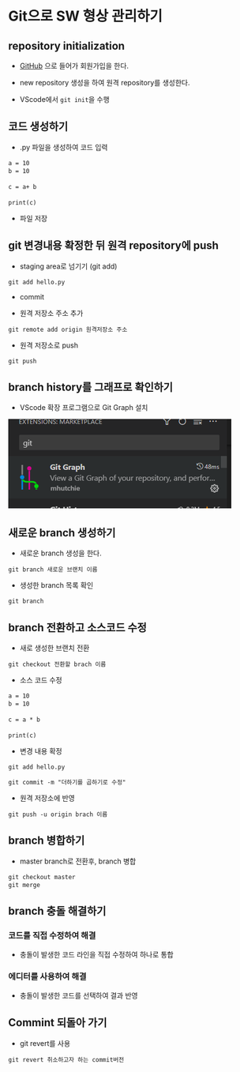 # Git으로 SW 형상 관리하기

## repository initialization

-   [GitHub](https://github.com/) 으로 들어가 회원가입을 한다.

- new repository 생성을 하여 원격 repository를 생성한다. 

- VScode에서 `git init`을 수행


## 코드 생성하기

- .py  파일을 생성하여 코드 입력

```
a = 10
b = 10

c = a+ b

print(c)

```

- 파일 저장


## git 변경내용 확정한 뒤 원격 repository에 push

- staging area로 넘기기 (git add)

```
git add hello.py
```


- commit

- 원격 저장소 주소 추가 

```
git remote add origin 원격저장소 주소
```

- 원격 저장소로 push

```
git push
```

## branch history를 그래프로 확인하기

- VScode 확장 프로그램으로 Git Graph 설치

![1](./images/1.png)


## 새로운 branch 생성하기

- 새로운 branch 생성을 한다.

```
git branch 새로운 브랜치 이름
```

- 생성한 branch 목록 확인

```
git branch
```


## branch 전환하고 소스코드 수정

- 새로 생성한 브랜치 전환

```
git checkout 전환할 brach 이름
```

- 소스 코드 수정

```
a = 10
b = 10

c = a * b

print(c)
```

- 변경 내용 확정

```
git add hello.py
```

```
git commit -m "더하기를 곱하기로 수정"
```

- 원격 저장소에 반영

```
git push -u origin brach 이름
```



## branch 병합하기


- master branch로 전환후, branch 병합

```
git checkout master
git merge
```


## branch 충돌 해결하기

### 코드를 직접 수정하여 해결

- 충돌이 발생한 코드 라인을 직접 수정하여 하나로 통합

### 에디터를 사용하여 해결

- 충돌이 발생한 코드를 선택하여 결과 반영


## Commint 되돌아 가기

- git revert를 사용

```
git revert 취소하고자 하는 commit버전
```





